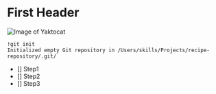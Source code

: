 # First  Header
![Image of Yaktocat](https://octodex.github.com/images/yaktocat.png)
```
!git init
Initialized empty Git repository in /Users/skills/Projects/recipe-repository/.git/
```
 - [] Step1
 - [] Step2
 - [] Step3
